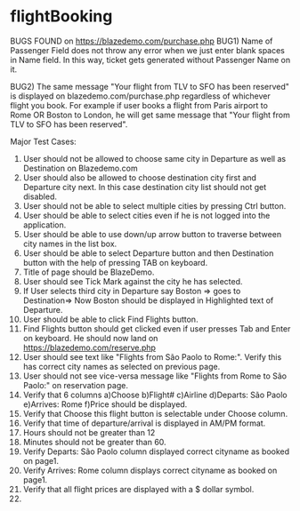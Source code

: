 # flightBooking
BUGS FOUND on https://blazedemo.com/purchase.php
BUG1)
Name of Passenger Field does not throw any error when we just enter blank spaces in Name field.
In this way, ticket gets generated without Passenger Name on it.

BUG2)
The same message "Your flight from TLV to SFO has been reserved" is displayed on blazedemo.com/purchase.php regardless of whichever flight you book.
For example if user books a flight from Paris airport to Rome OR Boston to London, he will get same message that "Your flight from TLV to SFO has been reserved".


Major Test Cases:
1) User should not be allowed to choose same city in Departure as well as Destination on Blazedemo.com 
2) User should also be allowed to choose destination city first and Departure city next. In this case destination city list should not get disabled.
3) User should not be able to select multiple cities by pressing Ctrl button.
4) User should be able to select cities even if he is not logged into the application.
5) User should be able to use down/up arrow button to traverse between city names in the list box.
6) User should be able to select Departure button and then Destination button with the help of pressing TAB on keyboard.
7) Title of page should be  BlazeDemo.
8) User should see Tick Mark against the city he has selected.
9) If User selects third city in Departure say Boston => goes to Destination=> Now Boston should be displayed in Highlighted text of Departure.
10) User should be able to click Find Flights button.
11) Find Flights button should get clicked even if user presses Tab and Enter on keyboard. He should now land on https://blazedemo.com/reserve.php
12) User should see text like "Flights from São Paolo to Rome:". Verify this has correct city names as selected on previous page.
13) User should not see vice-versa message like  "Flights from Rome to São Paolo:" on reservation page.
14) Verify that 6 columns a)Choose b)Flight# c)Airline d)Departs: São Paolo e)Arrives: Rome f)Price should be displayed.
15) Verify that Choose this flight button is selectable under Choose column.
16) Verify that time of departure/arrival is displayed in AM/PM format. 
17) Hours should not be greater than 12
18) Minutes should not be greater than 60.
19) Verify Departs: São Paolo column displayed correct cityname as booked on page1.
20) Verify Arrives: Rome column displays correct cityname as booked on page1.
21) Verify that all flight prices are displayed with a $ dollar symbol.
22) 
